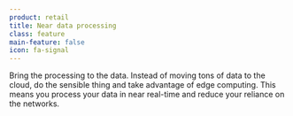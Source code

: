 ```yaml
---
product: retail
title: Near data processing
class: feature
main-feature: false
icon: fa-signal
---
```


Bring the processing to the data.  Instead of moving tons of data to the cloud, do the sensible thing and take advantage of edge computing. This means you process your data in near real-time and reduce your reliance on the networks. 